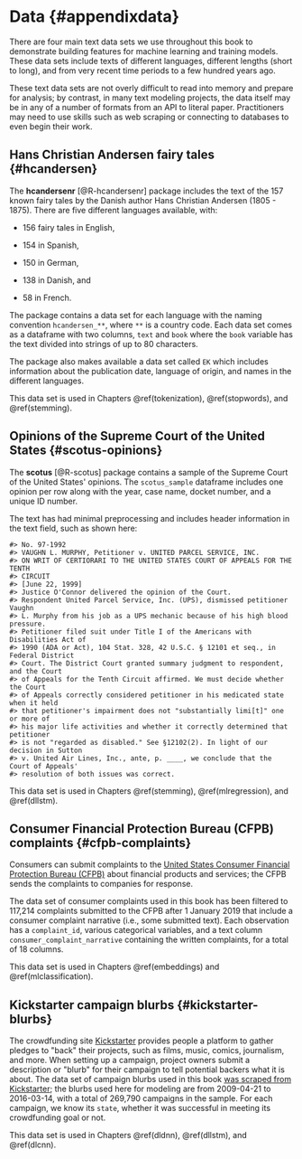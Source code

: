 # Data {#appendixdata}

There are four main text data sets we use throughout this book to demonstrate building features for machine learning and training models. These data sets include texts of different languages, different lengths (short to long), and from very recent time periods to a few hundred years ago. 

These text data sets are not overly difficult to read into memory and prepare for analysis; by contrast, in many text modeling projects, the data itself may be in any of a number of formats from an API to literal paper. Practitioners may need to use skills such as web scraping or connecting to databases to even begin their work.

## Hans Christian Andersen fairy tales {#hcandersen}

The **hcandersenr** [@R-hcandersenr] package includes the text of the 157 known fairy tales by the Danish author Hans Christian Andersen (1805 - 1875). 
There are five different languages available, with:

- 156 fairy tales in English,

- 154 in Spanish,

- 150 in German,

- 138 in Danish, and

- 58 in French.

The package contains a data set for each language with the naming convention `hcandersen_**`,
where `**` is a country code.
Each data set comes as a dataframe with two columns, `text` and `book` where the `book` variable has the text divided into strings of up to 80 characters.

The package also makes available a data set called `EK` which includes information about the publication date, language of origin, and names in the different languages.

This data set is used in Chapters \@ref(tokenization), \@ref(stopwords), and \@ref(stemming).

## Opinions of the Supreme Court of the United States {#scotus-opinions}

The **scotus** [@R-scotus] package contains a sample of the Supreme Court of the United States' opinions.
The `scotus_sample` dataframe includes one opinion per row along with the year, case name, docket number, and a unique ID number.

The text has had minimal preprocessing and includes header information in the text field, such as shown here:
 

```
#> No. 97-1992
#> VAUGHN L. MURPHY, Petitioner v. UNITED PARCEL SERVICE, INC.
#> ON WRIT OF CERTIORARI TO THE UNITED STATES COURT OF APPEALS FOR THE TENTH
#> CIRCUIT
#> [June 22, 1999]
#> Justice O'Connor delivered the opinion of the Court.
#> Respondent United Parcel Service, Inc. (UPS), dismissed petitioner Vaughn
#> L. Murphy from his job as a UPS mechanic because of his high blood pressure.
#> Petitioner filed suit under Title I of the Americans with Disabilities Act of
#> 1990 (ADA or Act), 104 Stat. 328, 42 U.S.C. § 12101 et seq., in Federal District
#> Court. The District Court granted summary judgment to respondent, and the Court
#> of Appeals for the Tenth Circuit affirmed. We must decide whether the Court
#> of Appeals correctly considered petitioner in his medicated state when it held
#> that petitioner's impairment does not "substantially limi[t]" one or more of
#> his major life activities and whether it correctly determined that petitioner
#> is not "regarded as disabled." See §12102(2). In light of our decision in Sutton
#> v. United Air Lines, Inc., ante, p. ____, we conclude that the Court of Appeals'
#> resolution of both issues was correct.
```

This data set is used in Chapters \@ref(stemming), \@ref(mlregression), and \@ref(dllstm).

## Consumer Financial Protection Bureau (CFPB) complaints {#cfpb-complaints}



Consumers can submit complaints to the [United States Consumer Financial Protection Bureau (CFPB)](https://www.consumerfinance.gov/data-research/consumer-complaints/) about financial products and services; the CFPB sends the complaints to companies for response. 

The data set of consumer complaints used in this book has been filtered to 117,214 complaints submitted to the CFPB after 1 January 2019 that include a consumer complaint narrative (i.e., some submitted text). Each observation has a `complaint_id`, various categorical variables, and a text column `consumer_complaint_narrative` containing the written complaints, for a total of 18 columns.

This data set is used in Chapters \@ref(embeddings) and \@ref(mlclassification).

## Kickstarter campaign blurbs {#kickstarter-blurbs}



The crowdfunding site [Kickstarter](https://www.kickstarter.com/) provides people a platform to gather pledges to "back" their projects, such as films, music, comics, journalism, and more. When setting up a campaign, project owners submit a description or "blurb" for their campaign to tell potential backers what it is about. The data set of campaign blurbs used in this book [was scraped from Kickstarter](https://webrobots.io/kickstarter-datasets/); the blurbs used here for modeling are from 2009-04-21 to 2016-03-14, with a total of 269,790 campaigns in the sample. For each campaign, we know its `state`, whether it was successful in meeting its crowdfunding goal or not.

This data set is used in Chapters \@ref(dldnn), \@ref(dllstm), and \@ref(dlcnn).

